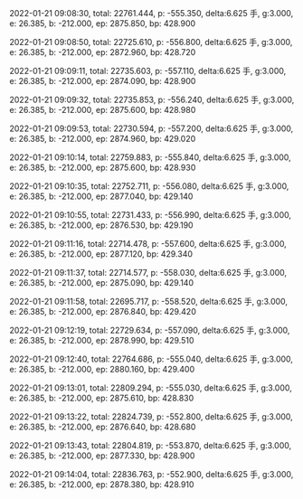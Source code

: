 2022-01-21 09:08:30, total: 22761.444, p: -555.350, delta:6.625 手, g:3.000, e: 26.385, b: -212.000, ep: 2875.850, bp: 428.900

2022-01-21 09:08:50, total: 22725.610, p: -556.800, delta:6.625 手, g:3.000, e: 26.385, b: -212.000, ep: 2872.960, bp: 428.720

2022-01-21 09:09:11, total: 22735.603, p: -557.110, delta:6.625 手, g:3.000, e: 26.385, b: -212.000, ep: 2874.090, bp: 428.900

2022-01-21 09:09:32, total: 22735.853, p: -556.240, delta:6.625 手, g:3.000, e: 26.385, b: -212.000, ep: 2875.600, bp: 428.980

2022-01-21 09:09:53, total: 22730.594, p: -557.200, delta:6.625 手, g:3.000, e: 26.385, b: -212.000, ep: 2874.960, bp: 429.020

2022-01-21 09:10:14, total: 22759.883, p: -555.840, delta:6.625 手, g:3.000, e: 26.385, b: -212.000, ep: 2875.600, bp: 428.930

2022-01-21 09:10:35, total: 22752.711, p: -556.080, delta:6.625 手, g:3.000, e: 26.385, b: -212.000, ep: 2877.040, bp: 429.140

2022-01-21 09:10:55, total: 22731.433, p: -556.990, delta:6.625 手, g:3.000, e: 26.385, b: -212.000, ep: 2876.530, bp: 429.190

2022-01-21 09:11:16, total: 22714.478, p: -557.600, delta:6.625 手, g:3.000, e: 26.385, b: -212.000, ep: 2877.120, bp: 429.340

2022-01-21 09:11:37, total: 22714.577, p: -558.030, delta:6.625 手, g:3.000, e: 26.385, b: -212.000, ep: 2875.090, bp: 429.140

2022-01-21 09:11:58, total: 22695.717, p: -558.520, delta:6.625 手, g:3.000, e: 26.385, b: -212.000, ep: 2876.840, bp: 429.420

2022-01-21 09:12:19, total: 22729.634, p: -557.090, delta:6.625 手, g:3.000, e: 26.385, b: -212.000, ep: 2878.990, bp: 429.510

2022-01-21 09:12:40, total: 22764.686, p: -555.040, delta:6.625 手, g:3.000, e: 26.385, b: -212.000, ep: 2880.160, bp: 429.400

2022-01-21 09:13:01, total: 22809.294, p: -555.030, delta:6.625 手, g:3.000, e: 26.385, b: -212.000, ep: 2875.610, bp: 428.830

2022-01-21 09:13:22, total: 22824.739, p: -552.800, delta:6.625 手, g:3.000, e: 26.385, b: -212.000, ep: 2876.640, bp: 428.680

2022-01-21 09:13:43, total: 22804.819, p: -553.870, delta:6.625 手, g:3.000, e: 26.385, b: -212.000, ep: 2877.330, bp: 428.900

2022-01-21 09:14:04, total: 22836.763, p: -552.900, delta:6.625 手, g:3.000, e: 26.385, b: -212.000, ep: 2878.380, bp: 428.910